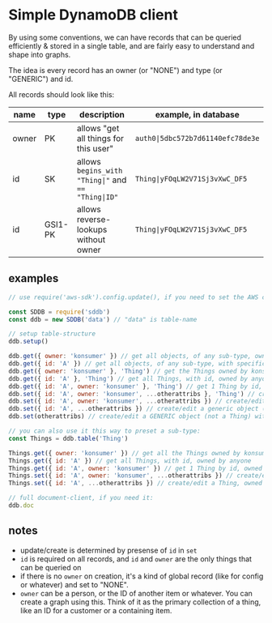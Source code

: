# Simple DynamoDB client

By using some conventions, we can have records that can be queried efficiently & stored in a single table, and are fairly easy to understand and shape into graphs.

The idea is every record has an owner (or "NONE") and type (or "GENERIC") and id.

All records should look like this:

| name | type | description | example, in database |
|------|------|-------------|---------|
| owner | PK | allows "get all things for this user" | `auth0\|5dbc572b7d61140efc78de3e` |
| id | SK | allows `begins_with "Thing\|"` and `== "Thing\|ID"` | `Thing\|yFOqLW2V71Sj3vXwC_DF5` |
| id | GSI1-PK | allows reverse-lookups without owner | `Thing\|yFOqLW2V71Sj3vXwC_DF5` |

## examples

```js
// use require('aws-sdk').config.update(), if you need to set the AWS config

const SDDB = require('sddb')
const ddb = new SDDB('data') // "data" is table-name

// setup table-structure
ddb.setup()

ddb.get({ owner: 'konsumer' }) // get all objects, of any sub-type, owned by konsumer
ddb.get({ id: 'A' }) // get all objects, of any sub-type, with specific id
ddb.get({ owner: 'konsumer' }, 'Thing') // get the Things owned by konsumer
ddb.get({ id: 'A' }, 'Thing') // get all Things, with id, owned by anyone
ddb.get({ id: 'A', owner: 'konsumer' }, 'Thing') // get 1 Thing by id, owned by konsumer
ddb.set({ id: 'A', owner: 'konsumer', ...otherattribs }, 'Thing') // create/edit a Thing, owned by konsumer, with specific id
ddb.set({ id: 'A', owner: 'konsumer', ...otherattribs }) // create/edit a generic object (not a Thing) with owner & id
ddb.set({ id: 'A', ...otherattribs }) // create/edit a generic object (not a Thing) with owner set to "NONE" and specifc id
ddb.set(otherattribs) // create/edit a GENERIC object (not a Thing) with owned by NONE, with no specific id

// you can also use it this way to preset a sub-type:
const Things = ddb.table('Thing')

Things.get({ owner: 'konsumer' }) // get all the Things owned by konsumer
Things.get({ id: 'A' }) // get all Things, with id, owned by anyone
Things.get({ id: 'A', owner: 'konsumer' }) // get 1 Thing by id, owned by konsumer
Things.set({ id: 'A', owner: 'konsumer', ...otherattribs }) // create/edit a Thing, owned by konsumer, with specific id
Things.set({ id: 'A', ...otherattribs }) // create/edit a Thing, owned by NONE, with specific id

// full document-client, if you need it:
ddb.doc
```

## notes

* update/create is determined by presense of `id` in `set`
* `id` is required on all records, and `id` and `owner` are the only things that can be queried on
* if there is no `owner` on creation, it's a kind of global record (like for config or whatever) and set to "NONE".
* `owner` can be a person, or the ID of another item or whatever. You can create a graph using this. Think of it as the primary collection of a thing, like an ID for a customer or a containing item.
